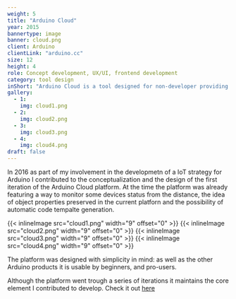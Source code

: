 ```yaml
---
weight: 5
title: "Arduino Cloud"
year: 2015
bannertype: image
banner: cloud.png
client: Arduino
clientLink: "arduino.cc"
size: 12
height: 4
role: Concept development, UX/UI, frontend development
category: tool design
inShort: "Arduino Cloud is a tool designed for non-developer providing an easy and yet secure and reliable way to connect Arduino Boards to the internet."
gallery:
  - 1:
    img: cloud1.png
  - 2:
    img: cloud2.png
  - 3:
    img: cloud3.png
  - 4:
    img: cloud4.png
draft: false
---
```


In 2016 as part of my involvement in the developmetn of a IoT strategy for Arduino I contributed to the conceptualization and the design of the first iteration of the Arduino Cloud platform.
At the time the platform was already featuring a way to monitor some devices status from the distance, the idea of object properties preserved in the current platforn and the possibility of automatic code tempalte generation.

{{< inlineImage src="cloud1.png" width="9" offset="0" >}}
{{< inlineImage src="cloud2.png" width="9" offset="0" >}}
{{< inlineImage src="cloud3.png" width="9" offset="0" >}}
{{< inlineImage src="cloud4.png" width="9" offset="0" >}}

The platform was designed with simplicity in mind: as well as the other Arduino products it is usable by beginners, and pro-users.

Although the platform went trough a series of iterations it maintains the core element I contributed to develop. Check it out [here](https://create.arduino.cc/iot/)

